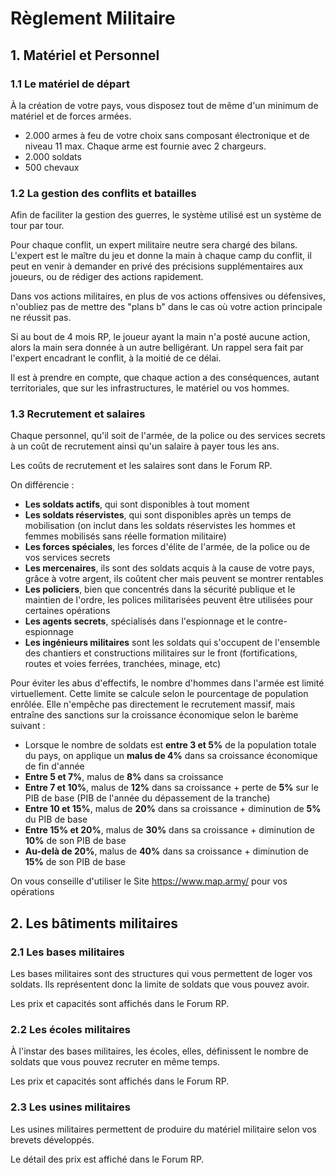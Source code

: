 # Règlement Militaire

## 1. Matériel et Personnel

### 1.1 Le matériel de départ
À la création de votre pays, vous disposez tout de même d'un minimum de matériel et de forces armées.

- 2.000 armes à feu de votre choix sans composant électronique et de niveau 11 max. Chaque arme est fournie avec 2 chargeurs.
- 2.000 soldats
- 500 chevaux

### 1.2 La gestion des conflits et batailles
Afin de faciliter la gestion des guerres, le système utilisé est un système de tour par tour.

Pour chaque conflit, un expert militaire neutre sera chargé des bilans. L'expert est le maître du jeu et donne la main à chaque camp du conflit, il peut en venir à demander en privé des précisions supplémentaires aux joueurs, ou de rédiger des actions rapidement.

Dans vos actions militaires, en plus de vos actions offensives ou défensives, n'oubliez pas de mettre des "plans b" dans le cas où votre action principale ne réussit pas.

Si au bout de 4 mois RP, le joueur ayant la main n'a posté aucune action, alors la main sera donnée à un autre belligérant. Un rappel sera fait par l'expert encadrant le conflit, à la moitié de ce délai.

Il est à prendre en compte, que chaque action a des conséquences, autant territoriales, que sur les infrastructures, le matériel ou vos hommes.

### 1.3 Recrutement et salaires
Chaque personnel, qu'il soit de l'armée, de la police ou des services secrets à un coût de recrutement ainsi qu'un salaire à payer tous les ans.

Les coûts de recrutement et les salaires sont dans le Forum RP.

On différencie :

- **Les soldats actifs**, qui sont disponibles à tout moment
- **Les soldats réservistes**, qui sont disponibles après un temps de mobilisation (on inclut dans les soldats réservistes les hommes et femmes mobilisés sans réelle formation militaire)
- **Les forces spéciales**, les forces d'élite de l'armée, de la police ou de vos services secrets
- **Les mercenaires**, ils sont des soldats acquis à la cause de votre pays, grâce à votre argent, ils coûtent cher mais peuvent se montrer rentables
- **Les policiers**, bien que concentrés dans la sécurité publique et le maintien de l'ordre, les polices militarisées peuvent être utilisées pour certaines opérations
- **Les agents secrets**, spécialisés dans l'espionnage et le contre-espionnage
- **Les ingénieurs militaires** sont les soldats qui s'occupent de l'ensemble des chantiers et constructions militaires sur le front (fortifications, routes et voies ferrées, tranchées, minage, etc)

Pour éviter les abus d'effectifs, le nombre d'hommes dans l'armée est limité virtuellement. Cette limite se calcule selon le pourcentage de population enrôlée. Elle n'empêche pas directement le recrutement massif, mais entraîne des sanctions sur la croissance économique selon le barème suivant :

- Lorsque le nombre de soldats est **entre 3 et 5%** de la population totale du pays, on applique un **malus de 4%** dans sa croissance économique de fin d'année
- **Entre 5 et 7%**, malus de **8%** dans sa croissance
- **Entre 7 et 10%**, malus de **12%** dans sa croissance + perte de **5%** sur le PIB de base (PIB de l'année du dépassement de la tranche)
- **Entre 10 et 15%**, malus de **20%** dans sa croissance + diminution de **5%** du PIB de base
- **Entre 15% et 20%**, malus de **30%** dans sa croissance + diminution de **10%** de son PIB de base
- **Au-delà de 20%**, malus de **40%** dans sa croissance + diminution de **15%** de son PIB de base

On vous conseille d'utiliser le Site https://www.map.army/ pour vos opérations

## 2. Les bâtiments militaires

### 2.1 Les bases militaires
Les bases militaires sont des structures qui vous permettent de loger vos soldats. Ils représentent donc la limite de soldats que vous pouvez avoir.

Les prix et capacités sont affichés dans le Forum RP.

### 2.2 Les écoles militaires
À l'instar des bases militaires, les écoles, elles, définissent le nombre de soldats que vous pouvez recruter en même temps.

Les prix et capacités sont affichés dans le Forum RP.

### 2.3 Les usines militaires
Les usines militaires permettent de produire du matériel militaire selon vos brevets développés.

Le détail des prix est affiché dans le Forum RP.